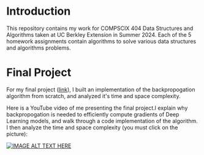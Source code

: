 # Introduction
This repository contains my work for COMPSCIX 404 Data Structures and Algorithms taken at UC Berkley Extension in Summer 2024. Each of the 5 homework assignments contain algorithms to solve various data structures and algorithms problems. 

# Final Project
For my final project ([link](backpropogation-from-scratch.ipynb)), I built an implementation of the backpropogation algorithm from scratch, and analyzed it's time and space complexity.

Here is a YouTube video of me presenting the final project.I explain why backpropogation is needed to efficiently compute gradients of Deep Learning models, and walk through a code implementation of the algorithm. I then analyze the time and space complexity (you must click on the picture):

[![IMAGE ALT TEXT HERE](https://img.youtube.com/vi/jvjHaB1CUPo/0.jpg)](https://www.youtube.com/watch?v=jvjHaB1CUPo)

